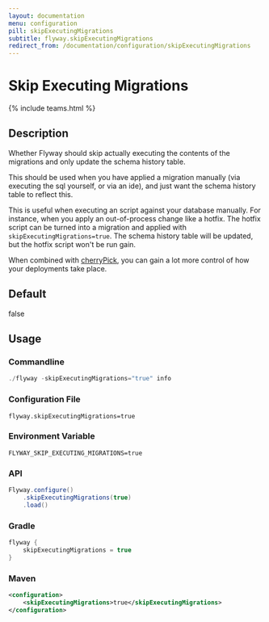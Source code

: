```yaml
---
layout: documentation
menu: configuration
pill: skipExecutingMigrations
subtitle: flyway.skipExecutingMigrations
redirect_from: /documentation/configuration/skipExecutingMigrations
---
```


# Skip Executing Migrations
{% include teams.html %}

## Description
Whether Flyway should skip actually executing the contents of the migrations and only update the schema history table.
    
This should be used when you have applied a migration manually (via executing the sql yourself, or via an ide), and just want the schema history table to reflect this.

This is useful when executing an script against your database manually. For instance, when you apply an out-of-process change like a hotfix. The hotfix script can be turned into a migration and applied with `skipExecutingMigrations=true`. The schema history table will be updated, but the hotfix script won't be run gain.

When combined with [cherryPick](/documentation/configuration/cherryPick), you can gain a lot more control of how your deployments take place.

## Default
false

## Usage

### Commandline
```powershell
./flyway -skipExecutingMigrations="true" info
```

### Configuration File
```properties
flyway.skipExecutingMigrations=true
```

### Environment Variable
```properties
FLYWAY_SKIP_EXECUTING_MIGRATIONS=true
```

### API
```java
Flyway.configure()
    .skipExecutingMigrations(true)
    .load()
```

### Gradle
```groovy
flyway {
    skipExecutingMigrations = true
}
```

### Maven
```xml
<configuration>
    <skipExecutingMigrations>true</skipExecutingMigrations>
</configuration>
```